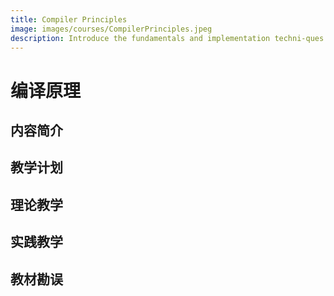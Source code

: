 ```yaml
---
title: Compiler Principles
image: images/courses/CompilerPrinciples.jpeg
description: Introduce the fundamentals and implementation techni-ques of compilers for programming-oriented languages.
---
```


# 编译原理

## 内容简介

## 教学计划

## 理论教学

## 实践教学

## 教材勘误